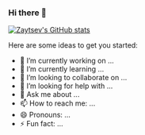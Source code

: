 ### Hi there 👋

[![Zaytsev's GitHub stats](https://github-readme-stats.vercel.app/api?username=zayts3v)](https://github.com/zayts3v/zayts3v)

Here are some ideas to get you started:
- 🔭 I’m currently working on ...
- 🌱 I’m currently learning ...
- 👯 I’m looking to collaborate on ...
- 🤔 I’m looking for help with ...
- 💬 Ask me about ...
- 📫 How to reach me: ...
- 😄 Pronouns: ...
- ⚡ Fun fact: ...

